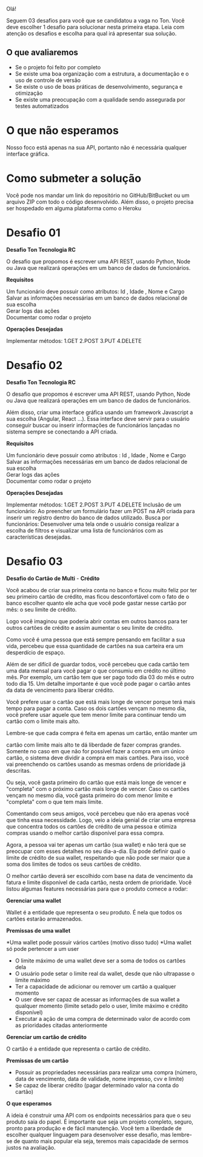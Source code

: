 Olá!

Seguem 03 desafios para você que se candidatou a vaga no Ton. Você deve
escolher 1 desafio para solucionar nesta primeira etapa. Leia com atenção os
desafios e escolha para qual irá apresentar sua solução.

## O que avaliaremos

- Se o projeto foi feito por completo
- Se existe uma boa organização com a estrutura, a documentação e o uso de
  controle de versão
- Se existe o uso de boas práticas de desenvolvimento, segurança e otimização
- Se existe uma preocupação com a qualidade sendo assegurada por testes
  automatizados

# O que não esperamos

Nosso foco está apenas na sua API, portanto não é necessária qualquer
interface gráfica.

# Como submeter a solução

Você pode nos mandar um link do repositório no GitHub/BitBucket ou um arquivo
ZIP com todo o código desenvolvido.
Além disso, o projeto precisa ser hospedado em alguma plataforma como o
Heroku

# Desafio 01

**Desafio Ton Tecnologia RC**

O desafio que propomos é escrever uma API REST, usando Python, Node ou Java que
realizará operações em um banco de dados de funcionários.

**Requisitos**

Um funcionário deve possuir como atributos: Id , Idade , Nome e Cargo<br/>
Salvar as informações necessárias em um banco de dados relacional de sua
escolha<br/>
Gerar logs das ações<br/>
Documentar como rodar o projeto<br/>

**Operações Desejadas**

Implementar métodos:
1.GET
2.POST
3.PUT
4.DELETE

# Desafio 02

**Desafio Ton Tecnologia RC**

O desafio que propomos é escrever uma API REST, usando Python, Node ou Java que
realizará operações em um banco de dados de funcionários.

Além disso, criar uma interface gráfica usando um framework Javascript a sua escolha
(Angular, React ...). Essa interface deve servir para o usuário conseguir buscar ou inserir
informações de funcionários lançadas no sistema sempre se conectando a API criada.

**Requisitos**

Um funcionário deve possuir como atributos : Id , Idade , Nome e Cargo<br/>
Salvar as informações necessárias em um banco de dados relacional de sua
escolha<br/>
Gerar logs das ações<br/>
Documentar como rodar o projeto<br/>

**Operações Desejadas**

Implementar métodos:
1.GET
2.POST
3.PUT
4.DELETE
Inclusão de um funcionário:
Ao preencher um formulário fazer um POST na API criada para inserir um registro dentro
do banco de dados utilizado.
Busca por funcionários:
Desenvolver uma tela onde o usuário consiga realizar a escolha de filtros e visualizar
uma lista de funcionários com as características desejadas.

# Desafio 03

**Desafio do Cartão de Multi** - **Crédito**

Você acabou de criar sua primeira conta no banco e ficou muito feliz por ter seu
primeiro cartão de crédito, mas ficou desconfortável com o fato de o banco
escolher quanto ele acha que você pode gastar nesse cartão por mês: o seu
limite de crédito.

Logo você imaginou que poderia abrir contas em outros bancos para ter outros
cartões de crédito e assim aumentar o seu limite de crédito.

Como você é uma pessoa que está sempre pensando em facilitar a sua vida,
percebeu que essa quantidade de cartões na sua carteira era um desperdício de
espaço.

Além de ser difícil de guardar todos, você percebeu que cada cartão tem uma
data mensal para você pagar o que consumiu em crédito no último mês.
Por exemplo, um cartão tem que ser pago todo dia 03 do mês e outro todo dia 15.
Um detalhe importante é que você pode pagar o cartão antes da data de
vencimento para liberar crédito.

Você prefere usar o cartão que está mais longe de vencer porque terá mais
tempo para pagar a conta. Caso os dois cartões vençam no mesmo dia, você
prefere usar aquele que tem menor limite para continuar tendo um cartão com o
limite mais alto.

Lembre-se que cada compra é feita em apenas um cartão, então manter um

cartão com limite mais alto te dá liberdade de fazer compras grandes.
Somente no caso em que não for possível fazer a compra em um único cartão,
o sistema deve dividir a compra em mais cartões. Para isso, você vai
preenchendo os cartões usando as mesmas ordens de prioridade já descritas.

Ou seja, você gasta primeiro do cartão que está mais longe de vencer e
"completa" com o próximo cartão mais longe de vencer. Caso os cartões vençam
no mesmo dia, você gasta primeiro do com menor limite e "completa" com o que
tem mais limite.

Comentando com seus amigos, você percebeu que não era apenas você que
tinha essa necessidade. Logo, veio a ideia genial de criar uma empresa que
concentra todos os cartões de crédito de uma pessoa e otimiza compras usando
o melhor cartão disponível para essa compra.

Agora, a pessoa vai ter apenas um cartão (sua wallet) e não terá que se
preocupar com esses detalhes no seu dia-a-dia. Ela pode definir qual o limite de
crédito de sua wallet, respeitando que não pode ser maior que a soma dos limites
de todos os seus cartões de crédito.

O melhor cartão deverá ser escolhido com base na data de vencimento da fatura
e limite disponível de cada cartão, nesta ordem de prioridade. Você listou
algumas features necessárias para que o produto comece a rodar:

**Gerenciar uma wallet**

Wallet é a entidade que representa o seu produto. É nela que todos os cartões
estarão armazenados.

**Premissas de uma wallet**

*Uma wallet pode possuir vários cartões (motivo disso tudo)
*Uma wallet só pode pertencer a um user

- O limite máximo de uma wallet deve ser a soma de todos os cartões dela
- O usuário pode setar o limite real da wallet, desde que não ultrapasse o limite
  máximo
- Ter a capacidade de adicionar ou remover um cartão a qualquer momento
- O user deve ser capaz de acessar as informações de sua wallet a qualquer
  momento (limite setado pelo o user, limite máximo e crédito disponível)
- Executar a ação de uma compra de determinado valor de acordo com as
  prioridades citadas anteriormente

**Gerenciar um cartão de crédito**

O cartão é a entidade que representa o cartão de crédito.

**Premissas de um cartão**

- Possuir as propriedades necessárias para realizar uma compra (número, data
  de vencimento, data de validade, nome impresso, cvv e limite)
- Se capaz de liberar crédito (pagar determinado valor na conta do cartão)

**O que esperamos**

A ideia é construir uma API com os endpoints necessários para que o seu
produto saia do papel. É importante que seja um projeto completo, seguro, pronto
para produção e de fácil manutenção.
Você tem a liberdade de escolher qualquer linguagem para desenvolver esse
desafio, mas lembre-se de quanto mais popular ela seja, teremos mais
capacidade de sermos justos na avaliação.
